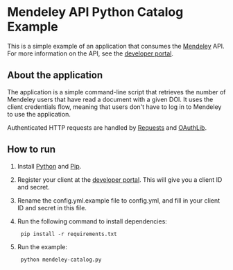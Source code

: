 # Mendeley API Python Catalog Example #

This is a simple example of an application that consumes the [Mendeley](http://www.mendeley.com) API.  For more information on the API, see the [developer portal](http://dev.mendeley.com).

## About the application ##

The application is a simple command-line script that retrieves the number of Mendeley users that have read a document with a given DOI.  It uses the client credentials flow, meaning that users don't have to log in to Mendeley to use the application.

Authenticated HTTP requests are handled by [Requests](http://docs.python-requests.org/) and [OAuthLib](https://oauthlib.readthedocs.org/).

## How to run ##

1. Install [Python](https://www.python.org/) and [Pip](https://pip.pypa.io/en/latest/).
2. Register your client at the [developer portal](http://dev.mendeley.com).  This will give you a client ID and secret.
3. Rename the config.yml.example file to config.yml, and fill in your client ID and secret in this file.
4. Run the following command to install dependencies:

        pip install -r requirements.txt

5. Run the example:

		python mendeley-catalog.py
